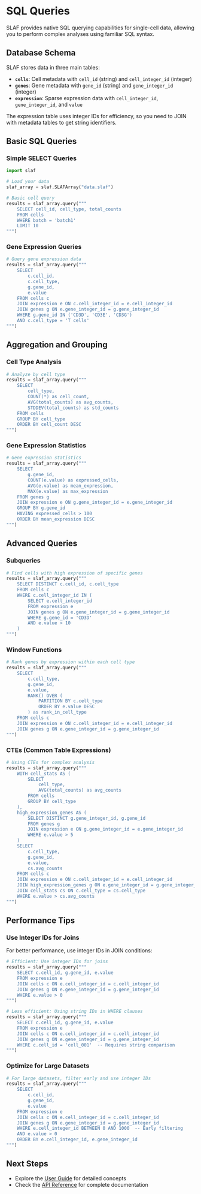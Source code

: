 # SQL Queries

SLAF provides native SQL querying capabilities for single-cell data, allowing you to perform complex analyses using familiar SQL syntax.

## Database Schema

SLAF stores data in three main tables:

- **`cells`**: Cell metadata with `cell_id` (string) and `cell_integer_id` (integer)
- **`genes`**: Gene metadata with `gene_id` (string) and `gene_integer_id` (integer)
- **`expression`**: Sparse expression data with `cell_integer_id`, `gene_integer_id`, and `value`

The expression table uses integer IDs for efficiency, so you need to JOIN with metadata tables to get string identifiers.

## Basic SQL Queries

### Simple SELECT Queries

```python
import slaf

# Load your data
slaf_array = slaf.SLAFArray("data.slaf")

# Basic cell query
results = slaf_array.query("""
    SELECT cell_id, cell_type, total_counts
    FROM cells
    WHERE batch = 'batch1'
    LIMIT 10
""")
```

### Gene Expression Queries

```python
# Query gene expression data
results = slaf_array.query("""
    SELECT
        c.cell_id,
        c.cell_type,
        g.gene_id,
        e.value
    FROM cells c
    JOIN expression e ON c.cell_integer_id = e.cell_integer_id
    JOIN genes g ON e.gene_integer_id = g.gene_integer_id
    WHERE g.gene_id IN ('CD3D', 'CD3E', 'CD3G')
    AND c.cell_type = 'T cells'
""")
```

## Aggregation and Grouping

### Cell Type Analysis

```python
# Analyze by cell type
results = slaf_array.query("""
    SELECT
        cell_type,
        COUNT(*) as cell_count,
        AVG(total_counts) as avg_counts,
        STDDEV(total_counts) as std_counts
    FROM cells
    GROUP BY cell_type
    ORDER BY cell_count DESC
""")
```

### Gene Expression Statistics

```python
# Gene expression statistics
results = slaf_array.query("""
    SELECT
        g.gene_id,
        COUNT(e.value) as expressed_cells,
        AVG(e.value) as mean_expression,
        MAX(e.value) as max_expression
    FROM genes g
    JOIN expression e ON g.gene_integer_id = e.gene_integer_id
    GROUP BY g.gene_id
    HAVING expressed_cells > 100
    ORDER BY mean_expression DESC
""")
```

## Advanced Queries

### Subqueries

```python
# Find cells with high expression of specific genes
results = slaf_array.query("""
    SELECT DISTINCT c.cell_id, c.cell_type
    FROM cells c
    WHERE c.cell_integer_id IN (
        SELECT e.cell_integer_id
        FROM expression e
        JOIN genes g ON e.gene_integer_id = g.gene_integer_id
        WHERE g.gene_id = 'CD3D'
        AND e.value > 10
    )
""")
```

### Window Functions

```python
# Rank genes by expression within each cell type
results = slaf_array.query("""
    SELECT
        c.cell_type,
        g.gene_id,
        e.value,
        RANK() OVER (
            PARTITION BY c.cell_type
            ORDER BY e.value DESC
        ) as rank_in_cell_type
    FROM cells c
    JOIN expression e ON c.cell_integer_id = e.cell_integer_id
    JOIN genes g ON e.gene_integer_id = g.gene_integer_id
""")
```

### CTEs (Common Table Expressions)

```python
# Using CTEs for complex analysis
results = slaf_array.query("""
    WITH cell_stats AS (
        SELECT
            cell_type,
            AVG(total_counts) as avg_counts
        FROM cells
        GROUP BY cell_type
    ),
    high_expression_genes AS (
        SELECT DISTINCT g.gene_integer_id, g.gene_id
        FROM genes g
        JOIN expression e ON g.gene_integer_id = e.gene_integer_id
        WHERE e.value > 5
    )
    SELECT
        c.cell_type,
        g.gene_id,
        e.value,
        cs.avg_counts
    FROM cells c
    JOIN expression e ON c.cell_integer_id = e.cell_integer_id
    JOIN high_expression_genes g ON e.gene_integer_id = g.gene_integer_id
    JOIN cell_stats cs ON c.cell_type = cs.cell_type
    WHERE e.value > cs.avg_counts
""")
```

## Performance Tips

### Use Integer IDs for Joins

For better performance, use integer IDs in JOIN conditions:

```python
# Efficient: Use integer IDs for joins
results = slaf_array.query("""
    SELECT c.cell_id, g.gene_id, e.value
    FROM expression e
    JOIN cells c ON e.cell_integer_id = c.cell_integer_id
    JOIN genes g ON e.gene_integer_id = g.gene_integer_id
    WHERE e.value > 0
""")

# Less efficient: Using string IDs in WHERE clauses
results = slaf_array.query("""
    SELECT c.cell_id, g.gene_id, e.value
    FROM expression e
    JOIN cells c ON e.cell_integer_id = c.cell_integer_id
    JOIN genes g ON e.gene_integer_id = g.gene_integer_id
    WHERE c.cell_id = 'cell_001'  -- Requires string comparison
""")
```

### Optimize for Large Datasets

```python
# For large datasets, filter early and use integer IDs
results = slaf_array.query("""
    SELECT
        c.cell_id,
        g.gene_id,
        e.value
    FROM expression e
    JOIN cells c ON e.cell_integer_id = c.cell_integer_id
    JOIN genes g ON e.gene_integer_id = g.gene_integer_id
    WHERE e.cell_integer_id BETWEEN 0 AND 1000  -- Early filtering
    AND e.value > 0
    ORDER BY e.cell_integer_id, e.gene_integer_id
""")
```

## Next Steps

- Explore the [User Guide](../user-guide/how-slaf-works.md) for detailed concepts
- Check the [API Reference](../api/core.md) for complete documentation
